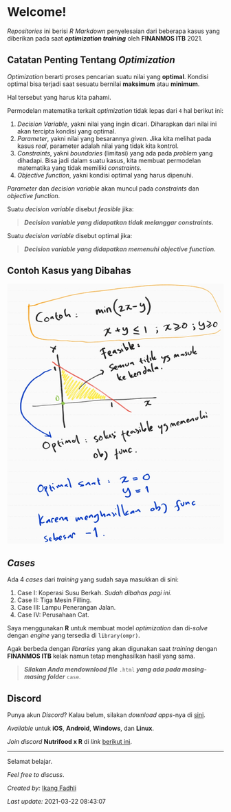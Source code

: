 Welcome\!
================

*Repositories* ini berisi *R Markdown* penyelesaian dari beberapa kasus
yang diberikan pada saat ***optimization training*** oleh **FINANMOS
ITB** 2021.

## Catatan Penting Tentang *Optimization*

*Optimization* berarti proses pencarian suatu nilai yang **optimal**.
Kondisi optimal bisa terjadi saat sesuatu bernilai **maksimum** atau
**minimum**.

Hal tersebut yang harus kita pahami.

Permodelan matematika terkait *optimization* tidak lepas dari `4` hal
berikut ini:

1.  *Decision Variable*, yakni nilai yang ingin dicari. Diharapkan dari
    nilai ini akan tercipta kondisi yang optimal.
2.  *Parameter*, yakni nilai yang besarannya *given*. Jika kita melihat
    pada kasus *real*, parameter adalah nilai yang tidak kita kontrol.
3.  *Constraints*, yakni *boundaries* (limitasi) yang ada pada *problem*
    yang dihadapi. Bisa jadi dalam suatu kasus, kita membuat permodelan
    matematika yang tidak memiliki *constraints*.
4.  *Objective function*, yakni kondisi optimal yang harus dipenuhi.

*Parameter* dan *decision variable* akan muncul pada *constraints* dan
*objective function*.

Suatu *decision variable* disebut *feasible* jika:

> ***Decision variable yang didapatkan tidak melanggar constraints.***

Suatu *decision variable* disebut optimal jika:

> ***Decision variable yang didapatkan memenuhi objective function.***

## Contoh Kasus yang Dibahas

<img src="contoh.jpg" width="1149" />

## *Cases*

Ada 4 *cases* dari *training* yang sudah saya masukkan di sini:

1.  Case I: Koperasi Susu Berkah. *Sudah dibahas pagi ini*.
2.  Case II: Tiga Mesin Filling.
3.  Case III: Lampu Penerangan Jalan.
4.  Case IV: Perusahaan Cat.

Saya menggunakan **R** untuk membuat model *optimization* dan di-*solve*
dengan *engine* yang tersedia di `library(ompr)`.

Agak berbeda dengan *libraries* yang akan digunakan saat *training*
dengan **FINANMOS ITB** kelak namun tetap menghasilkan hasil yang sama.

> ***Silakan Anda mendownload file*** `.html` ***yang ada pada
> masing-masing folder*** `case`.

## **Discord**

Punya akun *Discord*? Kalau belum, silakan *download apps*-nya di
[sini](https://discord.com/).

*Available* untuk **iOS**, **Android**, **Windows**, dan **Linux**.

*Join discord* **Nutrifood x R** di *link* [berikut
ini](https://discord.gg/zy9XJgsf).

-----

Selamat belajar.

*Feel free to discuss*.

*Created by:* [Ikang Fadhli](https://ikanx101.com/)

*Last update:* 2021-03-22 08:43:07
